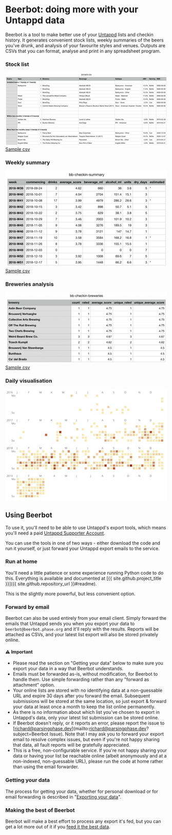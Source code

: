---
---
# Beerbot: doing more with your Untappd data

Beerbot is a tool to make better use of your [Untappd](https://untappd.com/) lists and checkin history. 
It generates convenient stock lists, weekly summaries of the beers you've drunk, and analysis of your favourite styles 
and venues. Outputs are CSVs that you can format, analyse and print in any spreadsheet program.

### Stock list
[<img src="images/bb-stocklist.png" alt="Example stocklist">](images/bb-stocklist.png) [Sample csv](files/stocklist-sample.csv)

### Weekly summary
[<img src="images/bb-checkin-summary.png" alt="Example weekly summary">](images/bb-checkin-summary.png) [Sample csv](files/checkin-summary-sample.csv)

### Breweries analysis
[<img src="images/bb-checkin-breweries.png" alt="Example summary">](images/bb-checkin-breweries.png) [Sample csv](files/checkin-breweries-sample.csv)

### Daily visualisation
[<img src="images/drinks.svg" alt="Example visualisation">](images/drinks.svg)

## Using Beerbot

To use it, you'll need to be able to use Untappd's export tools, which means you'll need a paid 
[Untappd Supporter Account](https://untappd.com/supporter).

You can use the tools in one of two ways - either download the code and run it yourself, or just forward your 
Untappd export emails to the service.

### Run at home
You'll need a little patience or some experience running Python code to do this. Everything is available and documented
at [{{ site.github.project_title }}]({{ site.github.repository_url }}#readme).

This is the slightly more powerful, but less convenient option.

### Forward by email
Beerbot can also be used entirely from your email client. Simply forward the emails that Untappd sends you when you 
export your data to `beerbot@beerbot.phase.org` and it'll reply with the results. 
Reports will be attached as CSVs, and your latest list export will also be stored privately online.

#### ⚠️ Important

 - Please read the section on "Getting your data" below to make sure you export your data in a way that Beerbot
 understands.   
 - Emails must be forwarded as-is, without modification, for Beerbot to handle them. Use simple forwarding rather than
 any "forward as attachment" option.
 - Your online lists are stored with no identifying data at a non-guessable URL and expire 30 days after you forward the email. 
 Subsequent submissions will be stored at the same location, so just export & forward your data at least once a month 
 to keep the list online permanently.
 - As there is no information about which list you've chosen to export in Untappd's data, only your latest list submission 
 can be stored online.
 - If Beerbot doesn't reply, or it reports an error, please report the issue to [richard@parsingphase.dev](mailto:richard@parsingphase.dev?subject=Beerbot Issue). 
 Note that I may ask you to forward your export email to resolve complex issues, but even if you're not happy sharing 
 that data, all fault reports will be gratefully appreciated.
 - This is a free, non-configurable service. If you're not happy sharing your data or having your list be reachable online
 (albeit anonymously and at a non-indexed, non-guessable URL), please run the code at home rather than using the email forwarder.

### Getting your data

The process for getting your data, whether for personal download or for email forwarding is described in 
"[Exporting your data](exporting.md)". 

### Making the best of Beerbot

Beerbot will make a best effort to process any export it's fed, but you can get a lot more out of it if you
[feed it the best data](feedingBeerbot.md).
